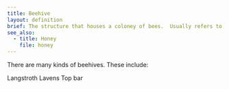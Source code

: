 ```yaml
---
title: Beehive
layout: definition
brief: The structure that houses a coloney of bees.  Usually refers to a wooden box with moveable frames.
see_also: 
  - title: Honey
    file: honey 
---
```


There are many kinds of beehives.  These include:

Langstroth
Lavens
Top bar
